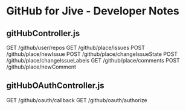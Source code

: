 GitHub for Jive - Developer Notes
=================================

gitHubController.js
-------------------
GET /github/user/repos
GET /github/place/issues
POST /github/place/newIssue
POST /github/place/changeIssueState
POST /github/place/changeIssueLabels
GET /github/place/comments
POST /github/place/newComment

gitHubOAuthController.js
------------------------
GET /github/oauth/callback
GET /github/oauth/authorize


